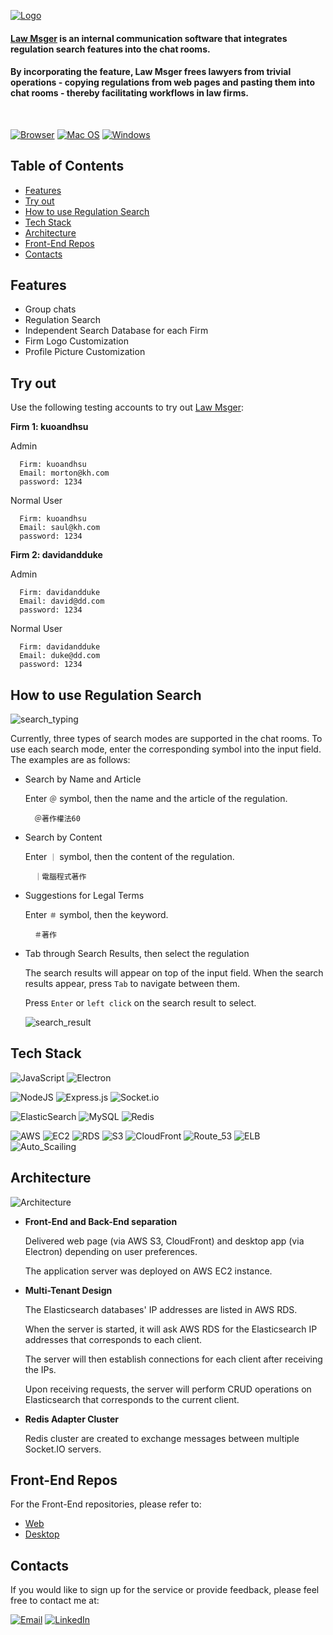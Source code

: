 [![Logo](https://mortonkuo.solutions/github_images/logo.png)](https://mortonkuo.solutions/)

#### [Law Msger](https://mortonkuo.solutions) is an internal communication software that integrates regulation search features into the chat rooms.

#### By incorporating the feature, Law Msger frees lawyers from trivial operations - copying regulations from web pages and pasting them into chat rooms - thereby facilitating workflows in law firms.

<br>

[![Browser](https://img.shields.io/badge/Browser-FF7139?style=for-the-badge&logo=GoogleChrome&logoColor=white)](https://mortonkuo.solutions)
[![Mac OS](https://img.shields.io/badge/mac%20os-000000?style=for-the-badge&logo=apple&logoColor=white)](https://github.com/morkuo/LawMsger_desktop/releases/download/1.0.0/Law.Msger_mac.zip)
[![Windows](https://img.shields.io/badge/Windows-0078D6?style=for-the-badge&logo=windows&logoColor=white)](https://github.com/morkuo/LawMsger_desktop/releases/download/1.0.0/Law.Msger_win.zip)


## Table of Contents

- [Features](https://github.com/morkuo/LawMsger#features)
- [Try out](https://github.com/morkuo/LawMsger#try-out)
- [How to use Regulation Search](https://github.com/morkuo/LawMsger#how-to-use-regulation-search)
- [Tech Stack](https://github.com/morkuo/LawMsger#tech-stack)
- [Architecture](https://github.com/morkuo/LawMsger#architecture)
- [Front-End Repos](https://github.com/morkuo/LawMsger#front-end-repos)
- [Contacts](https://github.com/morkuo/LawMsger#contacts)

## Features

- Group chats
- Regulation Search
- Independent Search Database for each Firm
- Firm Logo Customization
- Profile Picture Customization

## Try out

Use the following testing accounts to try out [Law Msger](https://mortonkuo.solutions):

**Firm 1: kuoandhsu**

Admin

```
  Firm: kuoandhsu
  Email: morton@kh.com
  password: 1234
```

Normal User

```
  Firm: kuoandhsu
  Email: saul@kh.com
  password: 1234
```

**Firm 2: davidandduke**

Admin

```
  Firm: davidandduke
  Email: david@dd.com
  password: 1234
```

Normal User

```
  Firm: davidandduke
  Email: duke@dd.com
  password: 1234
```

## How to use Regulation Search

![search_typing](https://mortonkuo.solutions/github_images/regulation_search_typing.gif)

Currently, three types of search modes are supported in the chat rooms.
To use each search mode, enter the corresponding symbol into the input field.
The examples are as follows:

- Search by Name and Article

  Enter `＠` symbol, then the name and the article of the regulation.

        ＠著作權法60

- Search by Content

  Enter `｜` symbol, then the content of the regulation.

        ｜電腦程式著作

- Suggestions for Legal Terms

  Enter `＃` symbol, then the keyword.

        ＃著作
        
- Tab through Search Results, then select the regulation

  The search results will appear on top of the input field. When the search results appear, press `Tab` to navigate between them.
  
  Press `Enter` or `left click` on the search result to select.

  ![search_result](https://mortonkuo.solutions/github_images/regulation_search_tab.gif)

## Tech Stack

![JavaScript](https://img.shields.io/badge/javascript-%23323330.svg?style=for-the-badge&logo=javascript&logoColor=%23F7DF1E)
![Electron](https://img.shields.io/badge/Electron-191970?style=for-the-badge&logo=Electron&logoColor=white)

![NodeJS](https://img.shields.io/badge/node.js-6DA55F?style=for-the-badge&logo=node.js&logoColor=white)
![Express.js](https://img.shields.io/badge/express.js-%23404d59.svg?style=for-the-badge&logo=express&logoColor=%2361DAFB)
![Socket.io](https://img.shields.io/badge/Socket.io-black?style=for-the-badge&logo=socket.io&badgeColor=010101)

![ElasticSearch](https://img.shields.io/badge/-ElasticSearch-005571?style=for-the-badge&logo=elasticsearch)
![MySQL](https://img.shields.io/badge/mysql-%2300f.svg?style=for-the-badge&logo=mysql&logoColor=white)
![Redis](https://img.shields.io/badge/redis-%23DD0031.svg?&style=for-the-badge&logo=redis&logoColor=white)

![AWS](https://img.shields.io/badge/Amazon_AWS-232F3E?style=for-the-badge&logo=amazon-aws&logoColor=white)
![EC2](https://img.shields.io/badge/EC2-FF9900?style=for-the-badge&logo=amazonec2&logoColor=white)
![RDS](https://img.shields.io/badge/RDS-527FFF?style=for-the-badge&logo=amazonrds&logoColor=white)
![S3](https://img.shields.io/badge/S3-C9292C?style=for-the-badge&logo=amazons3&logoColor=white)
![CloudFront](https://img.shields.io/badge/CloudFront-A21CDC?style=for-the-badge&logo=amazonaws&logoColor=white)
![Route_53](https://img.shields.io/badge/Route_53-034a24?style=for-the-badge&logo=amazonaws&logoColor=white)
![ELB](https://img.shields.io/badge/ELB-1D2A6B?style=for-the-badge&logo=amazonaws&logoColor=white)
![Auto_Scailing](https://img.shields.io/badge/Auto_Scaling-D6138F?style=for-the-badge&logo=amazonaws&logoColor=white)

## Architecture

![Architecture](https://mortonkuo.solutions/github_images/Architecture.png)

- **Front-End and Back-End separation**

  Delivered web page (via AWS S3, CloudFront) and desktop app (via Electron) depending on user preferences.

  The application server was deployed on AWS EC2 instance.

- **Multi-Tenant Design**

  The Elasticsearch databases' IP addresses are listed in AWS RDS.

  When the server is started, it will ask AWS RDS for the Elasticsearch IP addresses that corresponds to each client.

  The server will then establish connections for each client after receiving the IPs.

  Upon receiving requests, the server will perform CRUD operations on Elasticsearch that corresponds to the current client.

- **Redis Adapter Cluster**

  Redis cluster are created to exchange messages between multiple Socket.IO servers.

## Front-End Repos

For the Front-End repositories, please refer to:

- [Web](https://github.com/morkuo/LawMsger_frontend)
- [Desktop](https://github.com/morkuo/LawMsger_desktop)

## Contacts

If you would like to sign up for the service or provide feedback, please feel free to contact me at:

[![Email](https://img.shields.io/badge/Gmail-D14836?style=for-the-badge&logo=gmail&logoColor=white)](mailto:menghsinkuo@gmail.com)
[![LinkedIn](https://img.shields.io/badge/LinkedIn-0077B5?style=for-the-badge&logo=linkedin&logoColor=white)](https://www.linkedin.com/in/mortonkuo)
